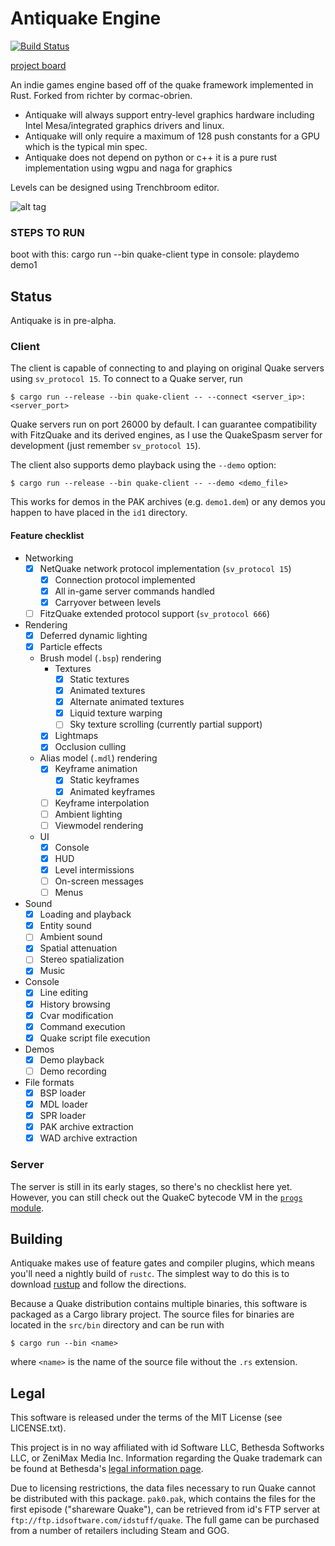 # Antiquake Engine

[![Build Status](https://travis-ci.org/antiquake-rs/antiquake-rs.svg?branch=dev)](https://travis-ci.org/antiquake-rs/antiquake-rs)

[project board](https://github.com/orgs/Antiquake-rs/projects/1)

An indie games engine based off of the quake framework implemented in Rust.  Forked from richter by cormac-obrien.

- Antiquake will always support entry-level graphics hardware including Intel Mesa/integrated graphics drivers and linux. 
- Antiquake will only require a maximum of 128 push constants for a GPU which is the typical min spec. 
- Antiquake does not depend on python or c++ it is a pure rust implementation using wgpu and naga for graphics


Levels can be designed using Trenchbroom editor. 


![alt tag](https://i.imgur.com/25nOENn.png)



### STEPS TO RUN 
boot with this: cargo run --bin quake-client
type in console: playdemo demo1



## Status

Antiquake is in pre-alpha. 

 


### Client

The client is capable of connecting to and playing on original Quake servers using `sv_protocol 15`.
To connect to a Quake server, run

```
$ cargo run --release --bin quake-client -- --connect <server_ip>:<server_port>
```

Quake servers run on port 26000 by default.
I can guarantee compatibility with FitzQuake and its derived engines, as I use the QuakeSpasm server for development (just remember `sv_protocol 15`).

The client also supports demo playback using the `--demo` option:

```
$ cargo run --release --bin quake-client -- --demo <demo_file>
```

This works for demos in the PAK archives (e.g. `demo1.dem`) or any demos you happen to have placed in the `id1` directory.

#### Feature checklist

- Networking
  - [x] NetQuake network protocol implementation (`sv_protocol 15`)
    - [x] Connection protocol implemented
    - [x] All in-game server commands handled
    - [x] Carryover between levels
  - [ ] FitzQuake extended protocol support (`sv_protocol 666`)
- Rendering
  - [x] Deferred dynamic lighting
  - [x] Particle effects
  - Brush model (`.bsp`) rendering
    - Textures
      - [x] Static textures
      - [x] Animated textures
      - [x] Alternate animated textures
      - [x] Liquid texture warping
      - [ ] Sky texture scrolling (currently partial support)
    - [x] Lightmaps
    - [x] Occlusion culling
  - Alias model (`.mdl`) rendering
    - [x] Keyframe animation
      - [x] Static keyframes
      - [x] Animated keyframes
    - [ ] Keyframe interpolation
    - [ ] Ambient lighting
    - [ ] Viewmodel rendering
  - UI
    - [x] Console
    - [x] HUD
    - [x] Level intermissions
    - [ ] On-screen messages
    - [ ] Menus
- Sound
  - [x] Loading and playback
  - [x] Entity sound
  - [ ] Ambient sound
  - [x] Spatial attenuation
  - [ ] Stereo spatialization
  - [x] Music
- Console
  - [x] Line editing
  - [x] History browsing
  - [x] Cvar modification
  - [x] Command execution
  - [x] Quake script file execution
- Demos
  - [x] Demo playback
  - [ ] Demo recording
- File formats
  - [x] BSP loader
  - [x] MDL loader
  - [x] SPR loader
  - [x] PAK archive extraction
  - [x] WAD archive extraction

### Server

The server is still in its early stages, so there's no checklist here yet.
However, you can still check out the QuakeC bytecode VM in the [`progs` module](https://github.com/cormac-obrien/richter/blob/devel/src/server/progs/mod.rs).

## Building

Antiquake makes use of feature gates and compiler plugins, which means you'll need a nightly build of
`rustc`. The simplest way to do this is to download [rustup](https://www.rustup.rs/) and follow the
directions.

Because a Quake distribution contains multiple binaries, this software is packaged as a Cargo
library project. The source files for binaries are located in the `src/bin` directory and can be run
with

    $ cargo run --bin <name>

where `<name>` is the name of the source file without the `.rs` extension.

## Legal

This software is released under the terms of the MIT License (see LICENSE.txt).

This project is in no way affiliated with id Software LLC, Bethesda Softworks LLC, or ZeniMax Media
Inc. Information regarding the Quake trademark can be found at Bethesda's [legal information
page](https://bethesda.net/en/document/legal-information).

Due to licensing restrictions, the data files necessary to run Quake cannot be distributed with this
package. `pak0.pak`, which contains the files for the first episode ("shareware Quake"), can be
retrieved from id's FTP server at `ftp://ftp.idsoftware.com/idstuff/quake`. The full game can be
purchased from a number of retailers including Steam and GOG.
